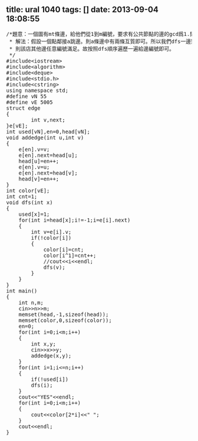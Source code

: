 title: ural 1040
tags: []
date: 2013-09-04 18:08:55
---

<pre config="brush:cpp;toolbar:false;">/*題意：一個圖有mt條邊，給他們從1到m編號，要求有公共節點的邊的gcd爲1.問是否可以行，給出一種方案。
 * 解法：假設一個點鄰接a跳邊。則a條邊中有兩條互質即可。所以我們dfs一邊對於一個點入邊與出邊編號i與i+1
 * 則該店其他邊任意編號滿足。故按照dfs順序遍歷一遍給邊編號即可。
 */
#include&lt;iostream&gt;
#include&lt;algorithm&gt;
#include&lt;deque&gt;
#include&lt;stdio.h&gt;
#include&lt;cstring&gt;
using namespace std;
#define vN 55
#define vE 5005
struct edge
{
        int v,next;
}e[vE];
int used[vN],en=0,head[vN];
void addedge(int u,int v)
{
    e[en].v=v;
    e[en].next=head[u];
    head[u]=en++;
    e[en].v=u;
    e[en].next=head[v];
    head[v]=en++;
}
int color[vE];
int cnt=1;
void dfs(int x)
{
    used[x]=1;
    for(int i=head[x];i!=-1;i=e[i].next)
    {
        int v=e[i].v;
        if(!color[i])
        {
            color[i]=cnt;
            color[i^1]=cnt++;
            //cout&lt;&lt;i&lt;&lt;endl;
            dfs(v);
        }
    }
}
int main()
{
    int n,m;
    cin&gt;&gt;n&gt;&gt;m;
    memset(head,-1,sizeof(head));
    memset(color,0,sizeof(color));
    en=0;
    for(int i=0;i&lt;m;i++)
    {
        int x,y;
        cin&gt;&gt;x&gt;&gt;y;
        addedge(x,y);
    }
    for(int i=1;i&lt;=n;i++)
    {
        if(!used[i])
        dfs(i);
    }
    cout&lt;&lt;"YES"&lt;&lt;endl;
    for(int i=0;i&lt;m;i++)
    {
        cout&lt;&lt;color[2*i]&lt;&lt;" ";
    }
    cout&lt;&lt;endl;
}</pre>